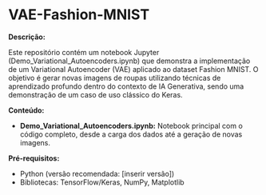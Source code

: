 # VAE-Fashion-MNIST

**Descrição:**

Este repositório contém um notebook Jupyter (Demo_Variational_Autoencoders.ipynb) que demonstra a implementação de um Variational Autoencoder (VAE) aplicado ao dataset Fashion MNIST. O objetivo é gerar novas imagens de roupas utilizando técnicas de aprendizado profundo dentro do contexto de IA Generativa, sendo uma demonstração de um caso de uso clássico do Keras.

**Conteúdo:**

* **Demo_Variational_Autoencoders.ipynb:** Notebook principal com o código completo, desde a carga dos dados até a geração de novas imagens.

**Pré-requisitos:**

* Python (versão recomendada: [inserir versão])
* Bibliotecas: TensorFlow/Keras, NumPy, Matplotlib
